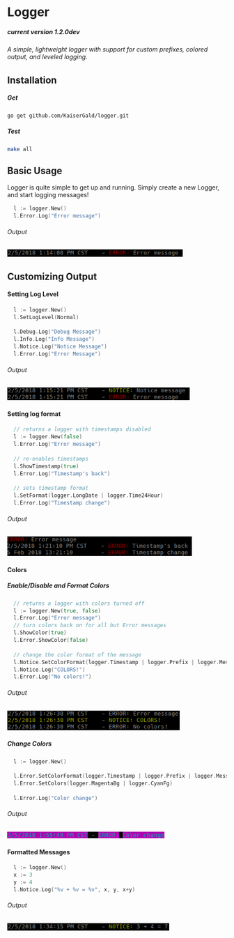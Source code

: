 
# Logger
##### current version 1.2.0dev
###### A simple, lightweight logger with support for custom prefixes, colored output, and leveled logging.

Installation
------

##### Get

```bash
go get github.com/KaiserGald/logger.git
```

##### Test

```bash
make all
```


Basic Usage
--------------

Logger is quite simple to get up and running. Simply create a new Logger, and start logging messages!

```go
  l := logger.New()
  l.Error.Log("Error message")
```

###### Output
![output](pics/basic.png)


Customizing Output
---

#### Setting Log Level

```go
  l := logger.New()
  l.SetLogLevel(Normal)

  l.Debug.Log("Debug Message")
  l.Info.Log("Info Message")
  l.Notice.Log("Notice Message")
  l.Error.Log("Error Message")  
```

###### Output
![output](pics/loglevel.png)

#### Setting log format

```go
  // returns a logger with timestamps disabled
  l := logger.New(false)    
  l.Error.Log("Error message")

  // re-enables timestamps
  l.ShowTimestamp(true)
  l.Error.Log("Timestamp's back")

  // sets timestamp format
  l.SetFormat(logger.LongDate | logger.Time24Hour)
  l.Error.Log("Timestamp change")
```

###### Output
![output](pics/timeformat.png)

#### Colors

##### Enable/Disable and Format Colors
```go
  // returns a logger with colors turned off
  l := logger.New(true, false)
  l.Error.Log("Error message")
  // turn colors back on for all but Error messages
  l.ShowColor(true)
  l.Error.ShowColor(false)

  // change the color format of the message
  l.Notice.SetColorFormat(logger.Timestamp | logger.Prefix | logger.Message)
  l.Notice.Log("COLORS!")
  l.Error.Log("No colors!")
```
###### Output
![output](pics/colorformat.png)

##### Change Colors
```go
  l := logger.New()

  l.Error.SetColorFormat(logger.Timestamp | logger.Prefix | logger.Message)
  l.Error.SetColors(logger.MagentaBg | logger.CyanFg)

  l.Error.Log("Color change")
```

###### Output
![output](pics/colorchange.png)

#### Formatted Messages
```go
  l := logger.New()
  x := 3
  y := 4
  l.Notice.Log("%v + %v = %v", x, y, x+y)
```
###### Output
![output](pics/printf.png)
